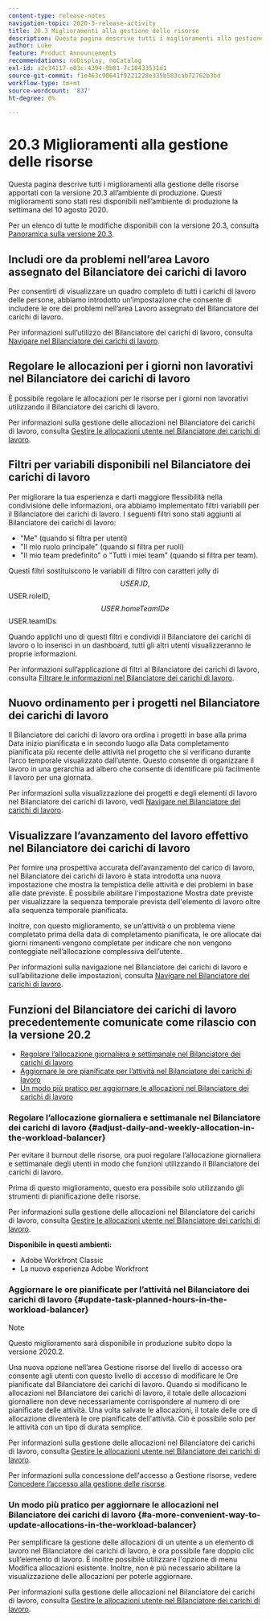 ```yaml
---
content-type: release-notes
navigation-topic: 2020-3-release-activity
title: 20.3 Miglioramenti alla gestione delle risorse
description: Questa pagina descrive tutti i miglioramenti alla gestione delle risorse apportati con la versione 20.3 all’ambiente di produzione. Questi miglioramenti sono stati resi disponibili nell’ambiente di produzione la settimana del 10 agosto 2020.
author: Luke
feature: Product Announcements
recommendations: noDisplay, noCatalog
exl-id: a2c34117-e03c-4394-9b81-7c18433531d1
source-git-commit: f1e463c90641f9221228e335b583cab72762b3bd
workflow-type: tm+mt
source-wordcount: '837'
ht-degree: 0%

---
```


# 20.3 Miglioramenti alla gestione delle risorse

Questa pagina descrive tutti i miglioramenti alla gestione delle risorse apportati con la versione 20.3 all’ambiente di produzione. Questi miglioramenti sono stati resi disponibili nell’ambiente di produzione la settimana del 10 agosto 2020.

Per un elenco di tutte le modifiche disponibili con la versione 20.3, consulta [Panoramica sulla versione 20.3](../../../product-announcements/product-releases/20.3-release-activity/20-3-release-overview.md).

## Includi ore da problemi nell’area Lavoro assegnato del Bilanciatore dei carichi di lavoro

Per consentirti di visualizzare un quadro completo di tutti i carichi di lavoro delle persone, abbiamo introdotto un’impostazione che consente di includere le ore dei problemi nell’area Lavoro assegnato del Bilanciatore dei carichi di lavoro.

Per informazioni sull’utilizzo del Bilanciatore dei carichi di lavoro, consulta [Navigare nel Bilanciatore dei carichi di lavoro](../../../resource-mgmt/workload-balancer/navigate-the-workload-balancer.md).

## Regolare le allocazioni per i giorni non lavorativi nel Bilanciatore dei carichi di lavoro

È possibile regolare le allocazioni per le risorse per i giorni non lavorativi utilizzando il Bilanciatore dei carichi di lavoro.

Per informazioni sulla gestione delle allocazioni nel Bilanciatore dei carichi di lavoro, consulta [Gestire le allocazioni utente nel Bilanciatore dei carichi di lavoro](../../../resource-mgmt/workload-balancer/manage-user-allocations-workload-balancer.md).

## Filtri per variabili disponibili nel Bilanciatore dei carichi di lavoro

Per migliorare la tua esperienza e darti maggiore flessibilità nella condivisione delle informazioni, ora abbiamo implementato filtri variabili per il Bilanciatore dei carichi di lavoro. I seguenti filtri sono stati aggiunti al Bilanciatore dei carichi di lavoro:

* &quot;Me&quot; (quando si filtra per utenti)
* &quot;Il mio ruolo principale&quot; (quando si filtra per ruoli)
* &quot;Il mio team predefinito&quot; o &quot;Tutti i miei team&quot; (quando si filtra per team).

Questi filtri sostituiscono le variabili di filtro con caratteri jolly di $$USER.ID, $$USER.roleID, $$USER.homeTeamID e $$USER.teamIDs

Quando applichi uno di questi filtri e condividi il Bilanciatore dei carichi di lavoro o lo inserisci in un dashboard, tutti gli altri utenti visualizzeranno le proprie informazioni.

Per informazioni sull’applicazione di filtri al Bilanciatore dei carichi di lavoro, consulta [Filtrare le informazioni nel Bilanciatore dei carichi di lavoro](../../../resource-mgmt/workload-balancer/filter-information-workload-balancer.md).

## Nuovo ordinamento per i progetti nel Bilanciatore dei carichi di lavoro

Il Bilanciatore dei carichi di lavoro ora ordina i progetti in base alla prima Data inizio pianificata e in secondo luogo alla Data completamento pianificata più recente delle attività nel progetto che si verificano durante l’arco temporale visualizzato dall’utente. Questo consente di organizzare il lavoro in una gerarchia ad albero che consente di identificare più facilmente il lavoro per una giornata.

Per informazioni sulla visualizzazione dei progetti e degli elementi di lavoro nel Bilanciatore dei carichi di lavoro, vedi [Navigare nel Bilanciatore dei carichi di lavoro](../../../resource-mgmt/workload-balancer/navigate-the-workload-balancer.md).

## Visualizzare l’avanzamento del lavoro effettivo nel Bilanciatore dei carichi di lavoro

Per fornire una prospettiva accurata dell’avanzamento del carico di lavoro, nel Bilanciatore dei carichi di lavoro è stata introdotta una nuova impostazione che mostra la tempistica delle attività e dei problemi in base alle date previste. È possibile abilitare l&#39;impostazione Mostra date previste per visualizzare la sequenza temporale prevista dell&#39;elemento di lavoro oltre alla sequenza temporale pianificata.

Inoltre, con questo miglioramento, se un’attività o un problema viene completato prima della data di completamento pianificata, le ore allocate dai giorni rimanenti vengono completate per indicare che non vengono conteggiate nell’allocazione complessiva dell’utente.

Per informazioni sulla navigazione nel Bilanciatore dei carichi di lavoro e sull’abilitazione delle impostazioni, consulta [Navigare nel Bilanciatore dei carichi di lavoro](../../../resource-mgmt/workload-balancer/navigate-the-workload-balancer.md).

## Funzioni del Bilanciatore dei carichi di lavoro precedentemente comunicate come rilascio con la versione 20.2

* [Regolare l’allocazione giornaliera e settimanale nel Bilanciatore dei carichi di lavoro](#adjust-daily-and-weekly-allocation-in-the-workload-balancer)
* [Aggiornare le ore pianificate per l’attività nel Bilanciatore dei carichi di lavoro](#update-task-planned-hours-in-the-workload-balancer)
* [Un modo più pratico per aggiornare le allocazioni nel Bilanciatore dei carichi di lavoro](#a-more-convenient-way-to-update-allocations-in-the-workload-balancer)

### Regolare l’allocazione giornaliera e settimanale nel Bilanciatore dei carichi di lavoro {#adjust-daily-and-weekly-allocation-in-the-workload-balancer}

Per evitare il burnout delle risorse, ora puoi regolare l’allocazione giornaliera e settimanale degli utenti in modo che funzioni utilizzando il Bilanciatore dei carichi di lavoro.

Prima di questo miglioramento, questo era possibile solo utilizzando gli strumenti di pianificazione delle risorse.

Per informazioni sulla gestione delle allocazioni nel Bilanciatore dei carichi di lavoro, consulta [Gestire le allocazioni utente nel Bilanciatore dei carichi di lavoro](../../../resource-mgmt/workload-balancer/manage-user-allocations-workload-balancer.md).

**Disponibile in questi ambienti:**

* Adobe Workfront Classic
* La nuova esperienza Adobe Workfront

### Aggiornare le ore pianificate per l’attività nel Bilanciatore dei carichi di lavoro {#update-task-planned-hours-in-the-workload-balancer}

>[!NOTE]
>
>Questo miglioramento sarà disponibile in produzione subito dopo la versione 2020.2.

Una nuova opzione nell’area Gestione risorse del livello di accesso ora consente agli utenti con questo livello di accesso di modificare le Ore pianificate dal Bilanciatore dei carichi di lavoro. Quando si modificano le allocazioni nel Bilanciatore dei carichi di lavoro, il totale delle allocazioni giornaliere non deve necessariamente corrispondere al numero di ore pianificate delle attività. Una volta salvate le allocazioni, il totale delle ore di allocazione diventerà le ore pianificate dell&#39;attività. Ciò è possibile solo per le attività con un tipo di durata semplice.

Per informazioni sulla gestione delle allocazioni nel Bilanciatore dei carichi di lavoro, consulta [Gestire le allocazioni utente nel Bilanciatore dei carichi di lavoro](../../../resource-mgmt/workload-balancer/manage-user-allocations-workload-balancer.md).

Per informazioni sulla concessione dell&#39;accesso a Gestione risorse, vedere [Concedere l’accesso alla gestione delle risorse](../../../administration-and-setup/add-users/configure-and-grant-access/grant-access-resource-management.md).

### Un modo più pratico per aggiornare le allocazioni nel Bilanciatore dei carichi di lavoro {#a-more-convenient-way-to-update-allocations-in-the-workload-balancer}

Per semplificare la gestione delle allocazioni di un utente a un elemento di lavoro nel Bilanciatore dei carichi di lavoro, è ora possibile fare doppio clic sull’elemento di lavoro. È inoltre possibile utilizzare l&#39;opzione di menu Modifica allocazioni esistente. Inoltre, non è più necessario abilitare la visualizzazione delle allocazioni per poterle aggiornare.

Per informazioni sulla gestione delle allocazioni nel Bilanciatore dei carichi di lavoro, consulta [Gestire le allocazioni utente nel Bilanciatore dei carichi di lavoro](../../../resource-mgmt/workload-balancer/manage-user-allocations-workload-balancer.md).
